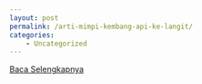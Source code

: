 ```yaml
---
layout: post
permalink: /arti-mimpi-kembang-api-ke-langit/
categories:
    - Uncategorized
---
```


[Baca Selengkapnya](/03)